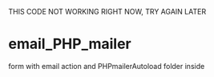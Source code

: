 THIS CODE NOT WORKING RIGHT NOW, TRY AGAIN LATER

# email_PHP_mailer
form with email action and PHPmailerAutoload folder inside
